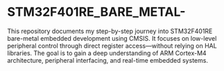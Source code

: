 # STM32F401RE_BARE_METAL-
This repository documents my step-by-step journey into STM32F401RE bare-metal embedded development using CMSIS. It focuses on low-level peripheral control through direct register access—without relying on HAL libraries. The goal is to gain a deep understanding of ARM Cortex-M4 architecture, peripheral interfacing, and real-time embedded systems.
